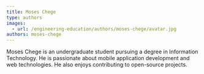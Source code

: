 ```yaml
---
title: Moses Chege
type: authors
images:
  - url: /engineering-education/authors/moses-chege/avatar.jpg
authors: moses-chege
---
```

Moses Chege is an undergraduate student pursuing a degree in Information Technology. He is passionate about mobile application development and web technologies. He also enjoys contributing to open-source projects.
